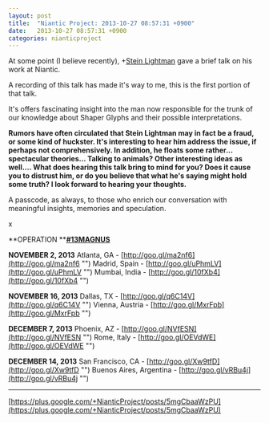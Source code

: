 ```yaml
---
layout: post
title:  "Niantic Project: 2013-10-27 08:57:31 +0900"
date:   2013-10-27 08:57:31 +0900
categories: nianticproject
---
```

At some point (I believe recently), +[Stein Lightman](https://plus.google.com/115238965157544465033 "") gave a brief talk on his work at Niantic.

A recording of this talk has made it's way to me, this is the first portion of that talk. 

It's offers fascinating insight into the man now responsible for the trunk of our knowledge about Shaper Glyphs and their possible interpretations.

**Rumors have often circulated that Stein Lightman may in fact be a fraud, or some kind of huckster. It's interesting to hear him address the issue, if perhaps not comprehensively. In addition, he floats some rather... spectacular theories... Talking to animals? Other interesting ideas as well.... What does hearing this talk bring to mind for you? Does it cause you to distrust him, or do you believe that what he's saying might hold some truth? I look forward to hearing your thoughts.**

A passcode, as always, to those who enrich our conversation with meaningful insights, memories and speculation.

x

**OPERATION ****[#13MAGNUS](https://plus.google.com/s/%2313MAGNUS "")**

**NOVEMBER 2, 2013**
Atlanta, GA - [http://goo.gl/ma2nf6](http://goo.gl/ma2nf6 "")
Madrid, Spain - [http://goo.gl/uPhmLV](http://goo.gl/uPhmLV "")
Mumbai, India - [http://goo.gl/10fXb4](http://goo.gl/10fXb4 "")

**NOVEMBER 16, 2013**
Dallas, TX - [http://goo.gl/q6C14V](http://goo.gl/q6C14V "")
Vienna, Austria - [http://goo.gl/MxrFpb](http://goo.gl/MxrFpb "")

**DECEMBER 7, 2013**
Phoenix, AZ - [http://goo.gl/NVfESN](http://goo.gl/NVfESN "")
Rome, Italy - [http://goo.gl/OEVdWE](http://goo.gl/OEVdWE "")

**DECEMBER 14, 2013**
San Francisco, CA - [http://goo.gl/Xw9tfD](http://goo.gl/Xw9tfD "")
Buenos Aires, Argentina - [http://goo.gl/vRBu4j](http://goo.gl/vRBu4j "")
- - -
[https://plus.google.com/+NianticProject/posts/5mgCbaaWzPU](https://plus.google.com/+NianticProject/posts/5mgCbaaWzPU)
